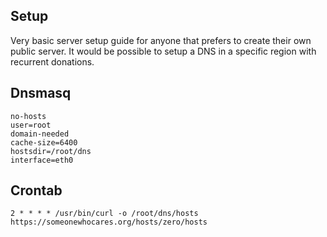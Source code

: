 ## Setup
Very basic server setup guide for anyone that prefers to create their own public server.
It would be possible to setup a DNS in a specific region with recurrent donations.

## Dnsmasq
```
no-hosts
user=root
domain-needed
cache-size=6400
hostsdir=/root/dns
interface=eth0
```

## Crontab
```
2 * * * * /usr/bin/curl -o /root/dns/hosts https://someonewhocares.org/hosts/zero/hosts
```
